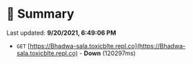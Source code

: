 # 📖 Summary
Last updated: **9/20/2021, 6:49:06 PM**

- `GET` [https://Bhadwa-sala.toxicblte.repl.co](https://Bhadwa-sala.toxicblte.repl.co) - **Down** (120297ms)
